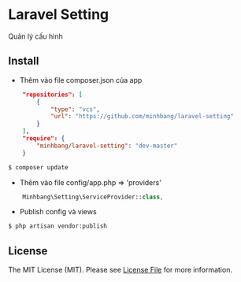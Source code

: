 # Laravel Setting

Quản lý cấu hình

## Install

* Thêm vào file composer.json của app
```json
	"repositories": [
        {
            "type": "vcs",
            "url": "https://github.com/minhbang/laravel-setting"
        }
    ],
    "require": {
        "minhbang/laravel-setting": "dev-master"
    }
```
``` bash
$ composer update
```

* Thêm vào file config/app.php => 'providers'
```php
	Minhbang\Setting\ServiceProvider::class,
```

* Publish config và views
``` bash
$ php artisan vendor:publish
```

## License

The MIT License (MIT). Please see [License File](LICENSE.md) for more information.
